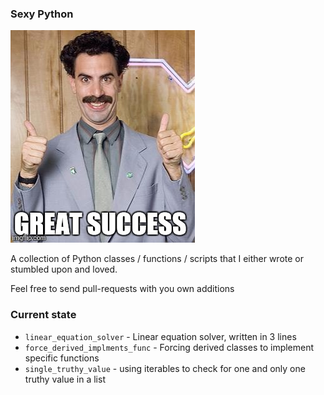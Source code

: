 ### Sexy Python
![great-success](great-success.jpg)

A collection of Python classes / functions / scripts that I either wrote or stumbled upon and loved.

Feel free to send pull-requests with you own additions

### Current state
- `linear_equation_solver` - Linear equation solver, written in 3 lines
- `force_derived_implments_func` - Forcing derived classes to implement specific functions
- `single_truthy_value` - using iterables to check for one and only one truthy value in a list